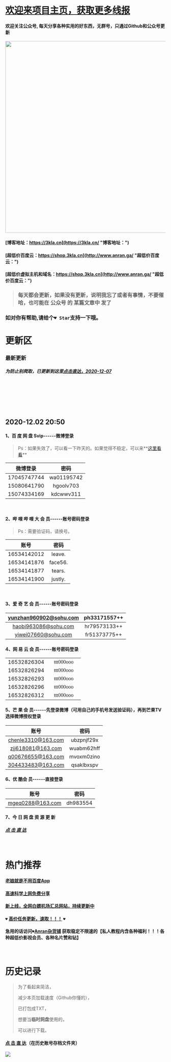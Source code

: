 # [欢迎来项目主页，获取更多线报](https://github.com/anran-world/Anranawsl "项目主页")

#### 欢迎关注公众号, 每天分享各种实用的好东西，**无群号**，只通过Github和公众号更新

<img src="https://p.pstatp.com/origin/137fe000238abec2d11ab" width=600px;>  

<br>

#### [博客地址：https://3kla.cn](https://3kla.cn/ "博客地址：")

#### [超低价百度云：https://shop.3kla.cn](http://www.anran.ga/ "超低价百度云：")

#### [超低价虚拟主机和域名：https://shop.3kla.cn](http://www.anran.ga/ "超低价百度云：")

> ### 每天都会更新，如果没有更新，说明我忘了或者有事情，不要催哈，也可能在 公众号 的 某篇文章中 发了

### 如对你有帮助,请给个`♥ Star`支持一下哦。

# 更新区

### 最新更新

##### 为防止别爬取，已更新到这里[点击直达，2020-12-07](http://pan.3kla.cn/dir/30378223-41547148-e3dcc6)

<br>

<br>

<br>

<br>

<br>

## 2020-12.02 20:50

#### 1、百 度 网 盘 Svip------微博登录

> Ps：如果失效了，可以看一下昨天的。如果觉得不稳定，可以来**[这里看看](https://shop.3kla.cn/)**

|  微博登录   |    密码    |
| :---------: | :--------: |
| 17045747744 | wa01195742 |
| 15080641790 | hgoolv703  |
| 15074334169 | kdcwwv311  |

<br>

#### 2、哔 哩 哔 哩 大 会 员------账号密码登录

> Ps：需要验证码，请换号。

|    账号     |  密码   |
| :---------: | :-----: |
| 16534142012 | leave.  |
| 16534141876 | face56. |
| 16534141877 | tears.  |
| 16534141900 | justly. |

<br>

#### 3、爱 奇 艺 会 员------账号密码登录

| yunzhan960902@sohu.com | ph33171557++ |
| :--------------------: | :----------: |
|  haobi963086@sohu.com  | hr79573133++ |
|  yiwei07660@sohu.com   | fr51373775++ |

#### 4、网 易 云 会 员------账号密码登录

<table selecttype="cells"><colgroup><col width="107" style="width: 107px;"><col width="107" style="width: 107px;"></colgroup><tbody><tr height="24" style="height:24px;"><td style="font-size:16px;text-align:center;" width="18">16532826304</td><td style="font-size: 16px;font-family: 'Microsoft YaHei';text-align: center;" width="79"><span style="font-size: 16px;">ttt000ooo</span></td></tr><tr height="24" style="height:24px;"><td style="font-size:16px;text-align:center;" width="104">16532826294</td><td style="font-size: 16px;font-family: 'Microsoft YaHei';text-align: center;" width="79"><span style="font-size: 16px;">ttt000ooo</span></td></tr><tr height="24" style="height:24px;"><td style="font-size:16px;text-align:center;" width="18">16532826293</td><td style="font-size: 16px;font-family: 'Microsoft YaHei';text-align: center;" width="79"><span style="font-size: 16px;">ttt000ooo</span></td></tr><tr height="24" style="height:24px;"><td style="font-size:16px;text-align:center;" width="18">16532826296</td><td style="font-size: 16px;font-family: 'Microsoft YaHei';text-align: center;" width="79"><span style="font-size: 16px;">ttt000ooo</span></td></tr><tr height="24" style="height:24px;"><td style="font-size:16px;text-align:center;" width="18">16532826312</td><td style="font-size: 16px;font-family: 'Microsoft YaHei';text-align: center;" width="79"><span style="font-size: 16px;">ttt000ooo</span></td></tr></tbody></table>

#### 5、芒 果 会 员------先登录微博（可用自己的手机号发送验证码），再到芒果TV选择微博授权登录

|        账号        |    密码    |
| :----------------: | :--------: |
| chenle3310@163.com | ubzpnjf29x |
| zjj618081@163.com  | wuabm62hff |
| q00676655@163.com  | mvoxm0zino |
| 304433483@163.com  | qsaklbxspv |

#### 6、优 酷会 员------直接登录

|       账号       |   密码   |
| :--------------: | :------: |
| mgeq0288@163.com | dh983554 |

#### 7、今 日 网 盘 资 源 更 新

##### [点 击 直 达](https://github.com/anran-world/Anranawsl/tree/master/%E7%99%BE%E5%BA%A6%E7%BD%91%E7%9B%98%E8%B5%84%E6%BA%90%E5%88%86%E4%BA%AB)

<br>

# 热门推荐

#### [老娘就是不用百度App](https://3kla.cn/blog/1592.html)

#### [高速科学上网免费分享]([https://github.com/anran-world/Anranawsl/tree/master/%E6%97%A0%E7%95%8C](https://github.com/anran-world/Anranawsl/tree/master/无界) "高速节点免费分享")

####  [新上线，全网白嫖机场汇总网站，持续更新中](https://shop.3kla.cn/?cid=5 "新上线，全网白嫖机场汇总网站，持续更新中")

#### ` ♥ ` [高价任务更新，速取！！！](https://3kla.cn/blog/1623.html "高价任务更新，速取！！！") ` ♥ `

#### 急用的话访问` ♥ `[Anran杂货铺](https://shop.3kla.cn/ "Anran杂货铺") 获取稳定不限速的【私人教程内含各种福利！！！各种超低价影视会员、各种名片赞和钻】

  <br>

  # 历史记录

> 为了看起来简洁，
>
> 减少本页加载速度（Github你懂的），
>
> 已打包成TXT，
>
> 想要当**临时网盘**使用的，
>
> 可以进行下载。

#### <a href="http://pan.3kla.cn/dir/30378223-41531263-8cebcd">点 击 直 达</a>（在历史账号存档文件夹）

<img src="https://p.pstatp.com/origin/1387e00016e750415e530">


